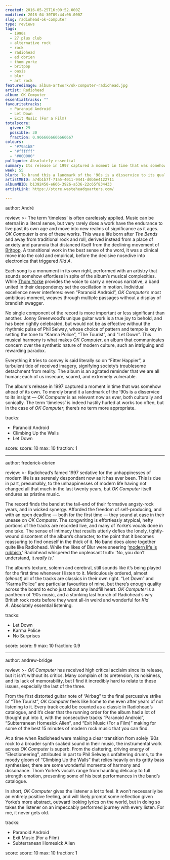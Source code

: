 ```yaml
---
created: 2016-05-25T16:00:52.000Z
modified: 2018-04-30T09:44:06.000Z
slug: radiohead-ok-computer
type: reviews
tags:
  - 1990s
  - 27 plus club
  - alternative rock
  - rock
  - radiohead
  - ed obrien
  - thom yorke
  - britpop
  - oasis
  - blur
  - art rock
featuredimage: album-artwork/ok-computer-radiohead.jpg
artist: Radiohead
album: OK Computer
essentialtracks: ""
favouritetracks:
  - Paranoid Android
  - Let Down
  - Exit Music (For a Film)
totalscore:
  given: 29
  possible: 30
  fraction: 0.9666666666666667
colours:
  - "#79a1b8"
  - "#ffffff"
  - "#000000"
pullquote: Absolutely essential
summary: Its release in 1997 captured a moment in time that was somehow ahead of its own. To merely brand it a landmark of the '90s is a disservice to its insight — OK Computer is as relevant now as ever, both culturally and sonically.
week: 55
blurb: To brand this a landmark of the '90s is a disservice to its quality. OK Computer is as relevant now as ever, both culturally and sonically.
artistMBID: a74b1b7f-71a5-4011-9441-d0b5e4122711
albumMBID: b1392450-e666-3926-a536-22c65f834433
artistLink: https://store.wasteheadquarters.com/

---
```


author: André

review: >-
  The term ‘timeless’ is often carelessly applied. Music can be eternal in a literal sense, but very rarely does a work have the endurance to live past its own age and move into new realms of significance as it ages. *OK Computer* is one of these works. This was a life born after *The Bends* and away from traditional rock and roll, derived instead from a place of anxiety and paranoia that distanced itself from the declining movement of [Britpop](/reviews/oasis-definitely-maybe/). A transitional work in the best sense of the word, it was a clinical move into the cold and empirical, before the decisive nosedive into electronica that triggered *Kid A*. 
  
  Each song is a monument in its own right, performed with an artistry that sounds somehow effortless in spite of the album’s musical complexities. While [Thom Yorke](/reviews/thom-yorke-the-eraser/) provides the voice to carry a nervous narrative, a band united in their despondency set the oscillation in motion. Individual excellence never interferes: even “Paranoid Android”, *OK Computer*’s most ambitious moment, weaves through multiple passages without a display of brandish swagger. 
  
  No single component of the record is more important or less significant than another. Jonny Greenwood’s unique guitar work is a true joy to behold, and has been rightly celebrated, but would not be as effective without the rhythmic pulse of Phil Selway, whose choice of pattern and tempo is key in setting the tone to “Karma Police”, “The Tourist”, and “Let Down”. This musical harmony is what makes *OK Computer*, an album that communicates concern over the synthetic nature of modern culture, such an intriguing and rewarding paradox. 
  
  Everything it tries to convey is said literally so on “Fitter Happier”, a turbulent tide of received imagery, signifying society’s troublesome detachment from reality. The album is an agitated reminder that we are all human; each of us insecure, scared, and extremely vulnerable. 
  
  The album's release in 1997 captured a moment in time that was somehow ahead of its own. To merely brand it a landmark of the ’90s is a disservice to its insight — *OK Computer* is as relevant now as ever, both culturally and sonically. The term ‘timeless’ is indeed hastily hurled at works too often, but in the case of *OK Computer*, there’s no term more appropriate.

tracks:
  - Paranoid Android
  - ­Climbing Up the Walls
  - ­Let Down

score:
  score: 10
  max: 10
  fraction: 1

---
author: frederick-obrien

review: >-
  Radiohead’s famed 1997 sedative for the unhappinesses of modern life is as serenely despondant now as it has ever been. This is due in part, presumably, to the unhappinesses of modern life having not changed all that much in the last twenty years, but *OK Computer* itself endures as pristine music. 
  
  The record finds the band at the tail-end of their formative angsty-rock years, and in wicked synergy. Afforded the freedom of self-producing, and with an open deadline — both for the first time — they sound at ease in their unease on *OK Computer*. The songwriting is effortlessly atypical, hefty portions of the tracks are recorded live, and many of Yorke’s vocals done in one take. The sense of intimacy that results utterly defies the lonely, tightly-wound discontent of the album’s character, to the point that it becomes reassuring to find oneself in the thick of it. No band does alone together quite like Radiohead. While the likes of Blur were sneering ‘[modern life is rubbish](/reviews/blur-modern-life-is-rubbish/),’ Radiohead whispered the unpleasant truth: ‘No, you don’t understand, it *really is*.’ 
  
  The album’s texture, solemn and cerebral, still sounds like it’s being played for the first time whenever I listen to it. Meticulously ordered, almost (*almost*) all of the tracks are classics in their own right. “Let Down” and “Karma Police” are particular favourites of mine, but there’s enough quality across the board to echo just about any landfill heart. *OK Computer* is a pantheon of ’90s music, and a stonking last hurrah of Radiohead’s wry British rock roots before they went all-in weird and wonderful for *Kid A*. Absolutely essential listening.

tracks:
  - Let Down
  - ­Karma Police
  - ­No Surprises

score:
  score: 9
  max: 10
  fraction: 0.9

---
author: andrew-bridge

review: >-
  *OK Computer* has received high critical acclaim since its release, but it isn’t without its critics. Many complain of its pretension, its noisiness, and its lack of memorability, but I find it incredibly hard to relate to these issues, especially the last of the three. 
  
  From the first distorted guitar note of “Airbag” to the final percussive strike of “The Tourist”, *OK Computer* feels like home to me even after years of not listening to it. Every track could be counted as a classic in Radiohead’s catalogue, and it’s clear that the running order for the album had a lot of thought put into it, with the consecutive tracks “Paranoid Android”, “Subterranean Homesick Alien”, and “Exit Music (For a Film)” making for some of the best 15 minutes of modern rock music that you can find. 
  
  At a time when Radiohead were making a clear transition from solely ’90s rock to a broader synth soaked sound in their music, the instrumental work across *OK Computer* is superb. From the clattering, driving energy of “Electioneering”, attributed in part to Phil Selway’s unfaltering drums, to the moody gloom of “Climbing Up the Walls” that relies heavily on its gritty bass synthesiser, there are some wonderful moments of harmony and dissonance. Thom Yorke’s vocals range from haunting delicacy to full strength emotion, presenting some of his best performances in the band’s catalogue. 
  
  In short, *OK Computer* gives the listener a lot to feel. It won’t necessarily be an entirely positive feeling, and will likely prompt some reflection given Yorke’s more abstract, outward looking lyrics on the world, but in doing so takes the listener on an impeccably performed journey with every listen. For me, it never gets old.

tracks:
  - Paranoid Android
  - ­Exit Music (For a Film)
  - ­Subterranean Homesick Alien

score:
  score: 10
  max: 10
  fraction: 1
